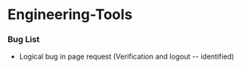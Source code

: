 # Engineering-Tools


### Bug List

- Logical bug in page request (Verification and logout -- identified)
